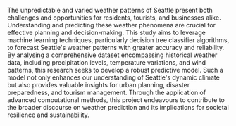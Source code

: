 The unpredictable and varied weather patterns of Seattle present both challenges and opportunities for residents, tourists, and businesses alike. Understanding and predicting these weather phenomena are crucial for effective planning and decision-making. This study aims to leverage machine learning techniques, particularly decision tree classifier algorithms, to forecast Seattle's weather patterns with greater accuracy and reliability. By analysing a comprehensive dataset encompassing historical weather data, including precipitation levels, temperature variations, and wind patterns, this research seeks to develop a robust predictive model. Such a model not only enhances our understanding of Seattle's dynamic climate but also provides valuable insights for urban planning, disaster preparedness, and tourism management. Through the application of advanced computational methods, this project endeavours to contribute to the broader discourse on weather prediction and its implications for societal resilience and sustainability. 

 
